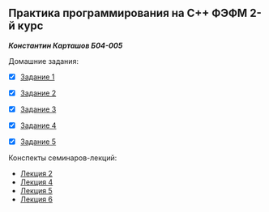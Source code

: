 ## Практика программирования на C++ ФЭФМ 2-й курс
***Константин Карташов Б04-005***

Домашние задания:
 - [x] [Задание 1](homework/hw1)
 - [x] [Задание 2](homework/hw2)
 - [x] [Задание 3](homework/hw3)
 - [x] [Задание 4](homework/hw4)
 - [x] [Задание 5](homework/hw5)


Конспекты семинаров-лекций:
 - [Лекция 2](lessons/lesson2/lesson.md)
 - [Лекция 4](lessons/lesson4/lesson.md)
 - [Лекция 5](lessons/lesson5/lesson.md)
 - [Лекция 6](lessons/lesson6/lesson.md)